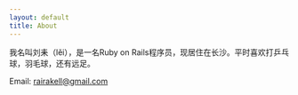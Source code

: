 ```yaml
---
layout: default
title: About
---
```


我名叫刘耒（lěi），是一名Ruby on Rails程序员，现居住在长沙。平时喜欢打乒乓球，羽毛球，还有远足。

Email: rairakell@gmail.com